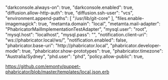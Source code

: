   "darkconsole.always-on": true,
  "darkconsole.enabled": true,
  "diffusion.allow-http-auth": true,
  "diffusion.ssh-user": "vcs",
  "environment.append-paths": [
    "\/usr\/lib\/git-core"
  ],
  "files.enable-imagemagick": true,
  "metamta.domain": "local",
  "metamta.mail-adapter": "PhabricatorMailImplementationTestAdapter",
  "mysql.user": "root",
  "mysql.host": "localhost",
  "mysql.pass": "",
  "notification.client-uri": "ws:\/\/phabricator.local\/ws\/",
  "notification.enabled": false,
  "phabricator.base-uri": "http:\/\/phabricator.local",
  "phabricator.developer-mode": true,
  "phabricator.show-prototypes": true,
  "phabricator.timezone": "Australia\/Sydney",
  "phd.user": "phd",
  "policy.allow-public": true,

https://github.com/emonty/puppet-phabricator/blob/master/templates/local.json.erb
